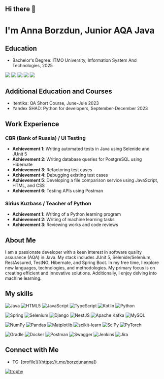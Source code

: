 ## Hi there 👋

# I'm Anna Borzdun, Junior AQA Java

## Education
- Bachelor's Degree: ITMO University, Information System And Technologies, 2025

![](https://github-profile-summary-cards.vercel.app/api/cards/profile-details?username=avbmfff&theme=solarized_dark)
![](https://github-profile-summary-cards.vercel.app/api/cards/most-commit-language?username=avbmfff&theme=solarized_dark)
![](https://github-profile-summary-cards.vercel.app/api/cards/repos-per-language?username=avbmfff&theme=solarized_dark)
![](https://github-profile-summary-cards.vercel.app/api/cards/stats?username=avbmfff&theme=solarized_dark)
![](https://github-profile-summary-cards.vercel.app/api/cards/productive-time?username=avbmfff&theme=solarized_dark)

## Additional Education and Courses
- Itentika: QA Short Course, June-Jule 2023
- Yandex SHAD: Python for developers, September-December 2023

## Work Experience
### CBR (Bank of Russia) / UI Testing
- **Achievement 1**: Writing automated tests in Java using Selenide and JUnit 5
- **Achievement 2**: Writing database queries for PostgreSQL using Hibernate
- **Achievement 3**: Refactoring test cases
- **Achievement 4**: Debugging existing test cases
- **Achievement 5**: Developing a file comparison service using JavaScript, HTML, and CSS
- **Achievement 6**: Testing APIs using Postman

### Sirius Kuzbass / Teacher of Python
- **Achievement 1**: Writing of a Python learning program
- **Achievement 2**: Writing of machine learning tasks
- **Achievement 3**: Reviewing works and code reviews

## About Me
I am a passionate developer with a keen interest in software quality assurance (AQA) in Java. My stack includes JUnit 5, Selenide/Selenium, RestAssured, TestNG, Hibernate, and Spring Boot. In my free time, I explore new languages, technologies, and methodologies. My primary focus is on creating efficient and innovative solutions. Additionally, I enjoy delving into machine learning.

## My skills
![Java](https://img.shields.io/badge/java-%23ED8B00.svg?style=for-the-badge&logo=openjdk&logoColor=white)
![HTML5](https://img.shields.io/badge/html5-%23E34F26.svg?style=for-the-badge&logo=html5&logoColor=white)
![JavaScript](https://img.shields.io/badge/javascript-%23323330.svg?style=for-the-badge&logo=javascript&logoColor=%23F7DF1E)
![TypeScript](https://img.shields.io/badge/typescript-%23007ACC.svg?style=for-the-badge&logo=typescript&logoColor=white)
![Kotlin](https://img.shields.io/badge/kotlin-%237F52FF.svg?style=for-the-badge&logo=kotlin&logoColor=white)
![Python](https://img.shields.io/badge/python-3670A0?style=for-the-badge&logo=python&logoColor=ffdd54)

![Spring](https://img.shields.io/badge/spring-%236DB33F.svg?style=for-the-badge&logo=spring&logoColor=white)
![Selenium](https://img.shields.io/badge/-selenium-%43B02A?style=for-the-badge&logo=selenium&logoColor=white)
![Django](https://img.shields.io/badge/django-%23092E20.svg?style=for-the-badge&logo=django&logoColor=white)
![NestJS](https://img.shields.io/badge/nestjs-%23E0234E.svg?style=for-the-badge&logo=nestjs&logoColor=white)
![Apache Kafka](https://img.shields.io/badge/Apache%20Kafka-000?style=for-the-badge&logo=apachekafka)
![MySQL](https://img.shields.io/badge/mysql-4479A1.svg?style=for-the-badge&logo=mysql&logoColor=white)

![NumPy](https://img.shields.io/badge/numpy-%23013243.svg?style=for-the-badge&logo=numpy&logoColor=white)
![Pandas](https://img.shields.io/badge/pandas-%23150458.svg?style=for-the-badge&logo=pandas&logoColor=white)
![Matplotlib](https://img.shields.io/badge/Matplotlib-%23ffffff.svg?style=for-the-badge&logo=Matplotlib&logoColor=black)
![scikit-learn](https://img.shields.io/badge/scikit--learn-%23F7931E.svg?style=for-the-badge&logo=scikit-learn&logoColor=white)
![SciPy](https://img.shields.io/badge/SciPy-%230C55A5.svg?style=for-the-badge&logo=scipy&logoColor=%white)
![PyTorch](https://img.shields.io/badge/PyTorch-%23EE4C2C.svg?style=for-the-badge&logo=PyTorch&logoColor=white)

![Gradle](https://img.shields.io/badge/Gradle-02303A.svg?style=for-the-badge&logo=Gradle&logoColor=white)
![Docker](https://img.shields.io/badge/docker-%230db7ed.svg?style=for-the-badge&logo=docker&logoColor=white)
![Postman](https://img.shields.io/badge/Postman-FF6C37?style=for-the-badge&logo=postman&logoColor=white)
![Swagger](https://img.shields.io/badge/-Swagger-%23Clojure?style=for-the-badge&logo=swagger&logoColor=white)
![Jenkins](https://img.shields.io/badge/jenkins-%232C5263.svg?style=for-the-badge&logo=jenkins&logoColor=white)
![Jira](https://img.shields.io/badge/jira-%230A0FFF.svg?style=for-the-badge&logo=jira&logoColor=white)


## Connect with Me
- TG: [profile]([(https://t.me/borzdunanna])

[![trophy](https://github-profile-trophy.vercel.app/?username=avbmfff)](https://github.com/ryo-ma/github-profile-trophy)

<!--
**avbmfff/avbmfff** is a ✨ _special_ ✨ repository because its `README.md` (this file) appears on your GitHub profile.

Here are some ideas to get you started:

- 🔭 I’m currently working on ...
- 🌱 I’m currently learning ...
- 👯 I’m looking to collaborate on ...
- 🤔 I’m looking for help with ...
- 💬 Ask me about ...
- 📫 How to reach me: ...
- 😄 Pronouns: ...
- ⚡ Fun fact: ...
-->
